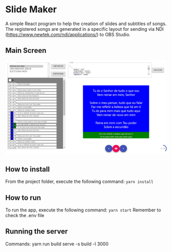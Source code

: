 # Slide Maker

A simple React program to help the creation of slides and subtitles of songs. The registered songs are generated in a specific layout for sending via NDI (https://www.newtek.com/ndi/applications/) to OBS Studio.

## Main Screen

![current_main_screen](https://github.com/timoteo27/meuc-slide-maker/blob/master/documentation/main_screen.png?raw=true 'Current Main Screen')

## How to install

From the project folder, execute the following command: `yarn install`

## How to run

To run the app, execute the following command: `yarn start`
Remember to check the .env file

## Running the server

Commands:
yarn run build
serve -s build -l 3000
